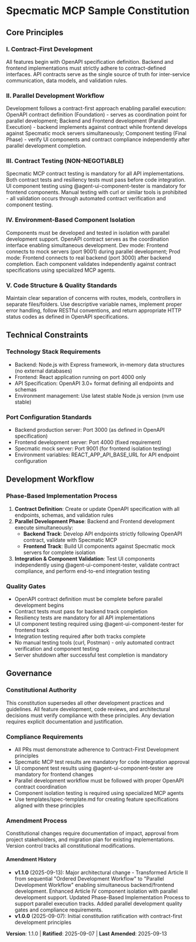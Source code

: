 # Specmatic MCP Sample Constitution

## Core Principles

### I. Contract-First Development
All features begin with OpenAPI specification definition. Backend and frontend implementations must strictly adhere to contract-defined interfaces. API contracts serve as the single source of truth for inter-service communication, data models, and validation rules.

### II. Parallel Development Workflow
Development follows a contract-first approach enabling parallel execution: OpenAPI contract definition (Foundation) - serves as coordination point for parallel development; Backend and Frontend development (Parallel Execution) - backend implements against contract while frontend develops against Specmatic mock servers simultaneously; Component testing (Final Phase) - verify UI components and contract compliance independently after parallel development completion.

### III. Contract Testing (NON-NEGOTIABLE)  
Specmatic MCP contract testing is mandatory for all API implementations. Both contract tests and resiliency tests must pass before code integration. UI component testing using @agent-ui-component-tester is mandatory for frontend components. Manual testing with curl or similar tools is prohibited - all validation occurs through automated contract verification and component testing.

### IV. Environment-Based Component Isolation
Components must be developed and tested in isolation with parallel development support. OpenAPI contract serves as the coordination interface enabling simultaneous development. Dev mode: Frontend connects to mock servers (port 9001) during parallel development; Prod mode: Frontend connects to real backend (port 3000) after backend completion. Each component validates independently against contract specifications using specialized MCP agents.

### V. Code Structure & Quality Standards
Maintain clear separation of concerns with routes, models, controllers in separate files/folders. Use descriptive variable names, implement proper error handling, follow RESTful conventions, and return appropriate HTTP status codes as defined in OpenAPI specifications.

## Technical Constraints

### Technology Stack Requirements
- Backend: Node.js with Express framework, in-memory data structures (no external databases)
- Frontend: React application running on port 4000 only
- API Specification: OpenAPI 3.0+ format defining all endpoints and schemas
- Environment management: Use latest stable Node.js version (nvm use stable)

### Port Configuration Standards
- Backend production server: Port 3000 (as defined in OpenAPI specification)
- Frontend development server: Port 4000 (fixed requirement)
- Specmatic mock server: Port 9001 (for frontend isolation testing)
- Environment variables: REACT_APP_API_BASE_URL for API endpoint configuration

## Development Workflow

### Phase-Based Implementation Process
1. **Contract Definition**: Create or update OpenAPI specification with all endpoints, schemas, and validation rules
2. **Parallel Development Phase**: Backend and Frontend development execute simultaneously:
   - **Backend Track**: Develop API endpoints strictly following OpenAPI contract, validate with Specmatic MCP
   - **Frontend Track**: Build UI components against Specmatic mock servers for complete isolation
3. **Integration & Component Validation**: Test UI components independently using @agent-ui-component-tester, validate contract compliance, and perform end-to-end integration testing

### Quality Gates
- OpenAPI contract definition must be complete before parallel development begins
- Contract tests must pass for backend track completion
- Resiliency tests are mandatory for all API implementations  
- UI component testing required using @agent-ui-component-tester for frontend track
- Integration testing required after both tracks complete
- No manual testing tools (curl, Postman) - only automated contract verification and component testing
- Server shutdown after successful test completion is mandatory

## Governance

### Constitutional Authority
This constitution supersedes all other development practices and guidelines. All feature development, code reviews, and architectural decisions must verify compliance with these principles. Any deviation requires explicit documentation and justification.

### Compliance Requirements
- All PRs must demonstrate adherence to Contract-First Development principles
- Specmatic MCP test results are mandatory for code integration approval
- UI component test results using @agent-ui-component-tester are mandatory for frontend changes
- Parallel development workflow must be followed with proper OpenAPI contract coordination
- Component isolation testing is required using specialized MCP agents
- Use templates/spec-template.md for creating feature specifications aligned with these principles

### Amendment Process
Constitutional changes require documentation of impact, approval from project stakeholders, and migration plan for existing implementations. Version control tracks all constitutional modifications.

#### Amendment History
- **v1.1.0** (2025-09-13): Major architectural change - Transformed Article II from sequential "Ordered Development Workflow" to "Parallel Development Workflow" enabling simultaneous backend/frontend development. Enhanced Article IV component isolation with parallel development support. Updated Phase-Based Implementation Process to support parallel execution tracks. Added parallel development quality gates and compliance requirements.
- **v1.0.0** (2025-09-07): Initial constitution ratification with contract-first development principles

**Version**: 1.1.0 | **Ratified**: 2025-09-07 | **Last Amended**: 2025-09-13
